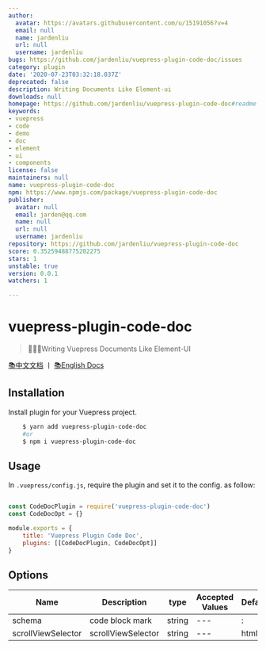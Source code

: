 ```yaml
---
author:
  avatar: https://avatars.githubusercontent.com/u/15191056?v=4
  email: null
  name: jardenliu
  url: null
  username: jardenliu
bugs: https://github.com/jardenliu/vuepress-plugin-code-doc/issues
category: plugin
date: '2020-07-23T03:32:18.037Z'
deprecated: false
description: Writing Documents Like Element-ui
downloads: null
homepage: https://github.com/jardenliu/vuepress-plugin-code-doc#readme
keywords:
- vuepress
- code
- demo
- doc
- element
- ui
- components
license: false
maintainers: null
name: vuepress-plugin-code-doc
npm: https://www.npmjs.com/package/vuepress-plugin-code-doc
publisher:
  avatar: null
  email: jarden@qq.com
  name: null
  url: null
  username: jardenliu
repository: https://github.com/jardenliu/vuepress-plugin-code-doc
score: 0.35259488775202275
stars: 1
unstable: true
version: 0.0.1
watchers: 1

---
```


# vuepress-plugin-code-doc
> 🤩🤩🤩Writing Vuepress Documents Like Element-UI

[📚中文文档](./README_CN.md) 丨 [📚English Docs](./README.md)

## Installation
Install plugin for your Vuepress project.
```bash
    $ yarn add vuepress-plugin-code-doc
    #or
    $ npm i vuepress-plugin-code-doc
```

## Usage
In `.vuepress/config.js`, require the plugin and set it to the config. as follow:
```js

const CodeDocPlugin = require('vuepress-plugin-code-doc')
const CodeDocOpt = {}

module.exports = {
    title: 'Vuepress Plugin Code Doc',
    plugins: [[CodeDocPlugin, CodeDocOpt]]
}

```

## Options

| Name               | Description        | type   | Accepted Values | Default |
| ------------------ | ------------------ | ------ | --------------- | ------- |
| schema             | code block mark    | string | ---             | :       |
| scrollViewSelector | scrollViewSelector | string | ---             | html    |
